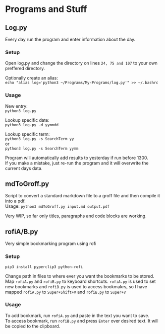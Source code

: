 # Programs and Stuff

## Log.py

Every day run the program and enter information about the day.

### Setup

Open log.py and change the directory on lines `24, 75 and 107` to your own preffered directory. 

Optionally create an alias:  
`echo "alias log='python3 ~/Programs/My-Programs/log.py'" >> ~/.bashrc`

### Usage

New entry:  
`python3 log.py`

Lookup specific date:  
`python3 log.py -d yymmdd`

Lookup specific term:  
`python3 log.py -s SearchTerm yy`  
or  
`python3 log.py -s SearchTerm yymm`

Program will automatically add results to yesterday if run before 1300.  
If you make a mistake, just re-run the program and it will overwrite the current days data. 

## mdToGroff.py

Script to convert a standard markdown file to a groff file and then compile it into a pdf.  
Usage: `python3 mdToGroff.py input.md output.pdf`

Very WIP, so far only titles, paragraphs and code blocks are working. 

## rofiA/B.py

Very simple bookmarking program using rofi

### Setup

`pip3 install pyperclip3 python-rofi`

Change path in files to where ever you want the bookmarks to be stored.  
Map `rofiA.py` and `rofiB.py` to keyboard shortcuts. `rofiA.py` is used to set new bookmarks and `rofiB.py` is used to access bookmakrs, so I have mapped `rofiA.py` to `Super+Shift+V` and `rofiB.py` to `Super+V`

### Usage

To add bookmark, run `rofiA.py` and paste in the text you want to save.  
To access bookmark, run `rofiB.py` and press `Enter` over desired text. It will be copied to the clipboard. 
